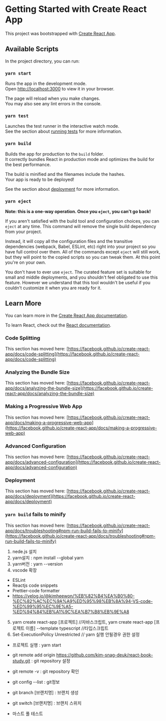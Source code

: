 # Getting Started with Create React App

This project was bootstrapped with [Create React App](https://github.com/facebook/create-react-app).

## Available Scripts

In the project directory, you can run:

### `yarn start`

Runs the app in the development mode.\
Open [http://localhost:3000](http://localhost:3000) to view it in your browser.

The page will reload when you make changes.\
You may also see any lint errors in the console.

### `yarn test`

Launches the test runner in the interactive watch mode.\
See the section about [running tests](https://facebook.github.io/create-react-app/docs/running-tests) for more information.

### `yarn build`

Builds the app for production to the `build` folder.\
It correctly bundles React in production mode and optimizes the build for the best performance.

The build is minified and the filenames include the hashes.\
Your app is ready to be deployed!

See the section about [deployment](https://facebook.github.io/create-react-app/docs/deployment) for more information.

### `yarn eject`

**Note: this is a one-way operation. Once you `eject`, you can't go back!**

If you aren't satisfied with the build tool and configuration choices, you can `eject` at any time. This command will remove the single build dependency from your project.

Instead, it will copy all the configuration files and the transitive dependencies (webpack, Babel, ESLint, etc) right into your project so you have full control over them. All of the commands except `eject` will still work, but they will point to the copied scripts so you can tweak them. At this point you're on your own.

You don't have to ever use `eject`. The curated feature set is suitable for small and middle deployments, and you shouldn't feel obligated to use this feature. However we understand that this tool wouldn't be useful if you couldn't customize it when you are ready for it.

## Learn More

You can learn more in the [Create React App documentation](https://facebook.github.io/create-react-app/docs/getting-started).

To learn React, check out the [React documentation](https://reactjs.org/).

### Code Splitting

This section has moved here: [https://facebook.github.io/create-react-app/docs/code-splitting](https://facebook.github.io/create-react-app/docs/code-splitting)

### Analyzing the Bundle Size

This section has moved here: [https://facebook.github.io/create-react-app/docs/analyzing-the-bundle-size](https://facebook.github.io/create-react-app/docs/analyzing-the-bundle-size)

### Making a Progressive Web App

This section has moved here: [https://facebook.github.io/create-react-app/docs/making-a-progressive-web-app](https://facebook.github.io/create-react-app/docs/making-a-progressive-web-app)

### Advanced Configuration

This section has moved here: [https://facebook.github.io/create-react-app/docs/advanced-configuration](https://facebook.github.io/create-react-app/docs/advanced-configuration)

### Deployment

This section has moved here: [https://facebook.github.io/create-react-app/docs/deployment](https://facebook.github.io/create-react-app/docs/deployment)

### `yarn build` fails to minify

This section has moved here: [https://facebook.github.io/create-react-app/docs/troubleshooting#npm-run-build-fails-to-minify](https://facebook.github.io/create-react-app/docs/troubleshooting#npm-run-build-fails-to-minify)



1. nede.js 설치
2. yarn설치 : npm install --global yarn
3. yarn버전 : yarn --version
4. vscode 확장
  - ESLint
  - Reactjs code snippets
  - Prettier-code formatter
  - https://velog.io/@kimheewon/%EB%82%B4%EA%B0%80-%EC%82%AC%EC%9A%A9%ED%95%98%EB%8A%94-VS-code-%ED%99%95%EC%9E%A5-%ED%94%84%EB%A1%9C%EA%B7%B8%EB%9E%A8
 5. yarn create react-app [프로젝트] //자바스크립트, yarn create react-app [프로젝트 이름] --template typescript  //타입스크립트
 6. Set-ExecutionPolicy Unrestricted // yarn 실행 안될경우 권한 설정

 - 프로젝트 실행 : yarn start

 - git remote add origin https://github.com/kim-snag-deuk/react-book-study.git : git repository 설정

 - git remote -v : git repository 확인
 
 - git config --list : git정보

 - git branch [브랜치명] : 브랜치 생성

 - git switch [브랜치명] : 브랜치 스위치

 - 마스트 풀 테스트